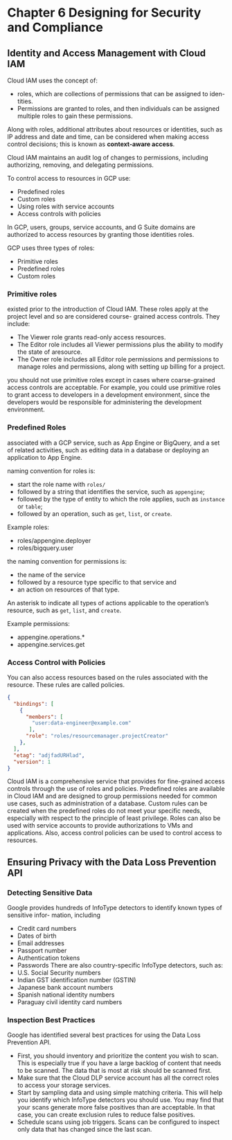 # Chapter 6 Designing for Security and Compliance

## Identity and Access Management with Cloud IAM
Cloud IAM uses the concept of:
- roles, which are collections of permissions that can be assigned to iden- tities.
- Permissions are granted to roles, and then individuals can be assigned multiple roles to gain these permissions.

Along with roles, additional attributes about resources or identities, such as IP address and date and time, can be considered when making access control decisions; this is known as **context-aware access**.

Cloud IAM maintains an audit log of changes to permissions, including authorizing, removing, and delegating permissions.

To control access to resources in GCP use:
- Predefined roles
- Custom roles
- Using roles with service accounts
- Access controls with policies

In GCP, users, groups, service accounts, and G Suite domains are authorized to access resources by granting those identities roles.

GCP uses three types of roles:
- Primitive roles
- Predefined roles
- Custom roles

### Primitive roles
existed prior to the introduction of Cloud IAM. These roles apply at the project level and so are considered course- grained access controls. They include:
- The Viewer role grants read-only access resources.
- The Editor role includes all Viewer permissions plus the ability to modify the state of aresource.
- The Owner role includes all Editor role permissions and permissions to manage roles and permissions, along with setting up billing for a project.

you should not use primitive roles except in cases where coarse-grained access controls are acceptable. For example, you could use primitive roles to grant access to developers in a development environment, since the developers would be responsible for administering the development environment.

### Predefined Roles
associated with a GCP service, such as App Engine or BigQuery, and a set of related activities, such as editing data in a database or deploying an application to App Engine.

naming convention for roles is:
- start the role name with `roles/`
- followed by a string that identifies the service, such as `appengine`;
- followed by the type of entity to which the role applies, such as `instance` or `table`;
- followed by an operation, such as `get`, `list`, or `create`.

Example roles:
- roles/appengine.deployer
- roles/bigquery.user

the naming convention for permissions is: 
- the name of the service
- followed by a resource type specific to that service and
- an action on resources of that type.

An asterisk to indicate all types of actions applicable to the operation’s resource, such as `get`, `list`, and `create`.

Example permissions:
- appengine.operations.*
- appengine.services.get

### Access Control with Policies
You can also access resources based on the rules associated with the resource. These rules are called policies.
 
```json
{
  "bindings": [
    {
      "members": [
        "user:data-engineer@example.com"
       ],
      "role": "roles/resourcemanager.projectCreator"
    },
  ],
  "etag": "adjfadURHlad",
  "version": 1
}
```

Cloud IAM is a comprehensive service that provides for fine-grained access controls through the use of roles and policies. Predefined roles are available in Cloud IAM and are designed to group permissions needed for common use cases, such as administration of a database. Custom rules can be created when the predefined roles do not meet your specific needs, especially with respect to the principle of least privilege. Roles can also be used with service accounts to provide authorizations to VMs and applications. Also, access control policies can be used to control access to resources.

## Ensuring Privacy with the Data Loss Prevention API
### Detecting Sensitive Data
Google provides hundreds of InfoType detectors to identify known types of sensitive infor- mation, including
- Credit card numbers
- Dates of birth
- Email addresses
- Passport number
- Authentication tokens
- Passwords
There are also country-specific InfoType detectors, such as:
- U.S. Social Security numbers
- Indian GST identification number (GSTIN)
- Japanese bank account numbers
- Spanish national identity numbers
- Paraguay civil identity card numbers

### Inspection Best Practices
Google has identified several best practices for using the Data Loss Prevention API.
- First, you should inventory and prioritize the content you wish to scan. This is especially true if you have a large backlog of content that needs to be scanned. The data that is most at risk should be scanned first.
- Make sure that the Cloud DLP service account has all the correct roles to access your storage services.
- Start by sampling data and using simple matching criteria. This will help you identify which InfoType detectors you should use. You may find that your scans generate more false positives than are acceptable. In that case, you can create exclusion rules to reduce false positives.
- Schedule scans using job triggers. Scans can be configured to inspect only data that has changed since the last scan.
